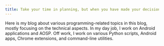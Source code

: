 ```yaml
---
title: Take your time in planning, but when you have made your decision be fast in putting it into action.
---
```


Here is my blog about various programming-related topics in this blog, mostly focusing on the technical aspects. In my day job, I work on Android applications and AOSP. Off work, I work on various Python scripts, Android apps, Chrome extensions, and command-line utilities.
